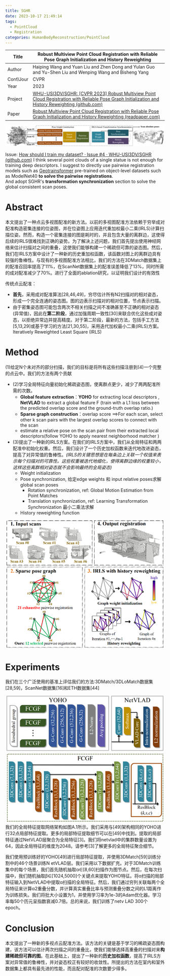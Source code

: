 ```yaml
---
title: SGHR
date: 2023-10-17 21:49:14
tags:
  - PointCloud
  - Registration
categories: HumanBodyReconstruction/PointCloud
---
```


| Title     | Robust Multiview Point Cloud Registration with Reliable Pose Graph Initialization and History Reweighting                                                                                                                 |
| --------- | ------------------------------------------------------------------------------------------------------------------------------------------------------------------------------------------------------------------------- |
| Author    | Haiping Wang and Yuan Liu and Zhen Dong and Yulan Guo and Yu-Shen Liu and Wenping Wang and Bisheng Yang                                                                                                                   |
| Conf/Jour | CVPR                                                                                                                                                                                                                      |
| Year      | 2023                                                                                                                                                                                                                      |
| Project   | [WHU-USI3DV/SGHR: [CVPR 2023] Robust Multiview Point Cloud Registration with Reliable Pose Graph Initialization and History Reweighting (github.com)](https://github.com/WHU-USI3DV/SGHR?tab=readme-ov-file)              |
| Paper     | [Robust Multiview Point Cloud Registration with Reliable Pose Graph Initialization and History Reweighting (readpaper.com)](https://readpaper.com/pdf-annotate/note?pdfId=4740850412790218753&noteId=2008923607452724224) |

![image.png|666](https://raw.githubusercontent.com/qiyun71/Blog_images/main/pictures/20231017210035.png)

Issue:
[How should I train my dataset? · Issue #4 · WHU-USI3DV/SGHR (github.com)](https://github.com/WHU-USI3DV/SGHR/issues/4)
I think several point clouds of a single statue is not enough for training deep descriptors. I suggest to directly use pairwise registration models such as [Geotrainsformer](https://github.com/qinzheng93/GeoTransformer) pre-trained on object-level datasets such as ModelNet40 **to solve the pairwise registrations**.  
And adopt SGHR's **transformation synchronization** section to solve the global consistent scan poses.

<!-- more -->

# Abstract

本文提出了一种点云多视图配准的新方法。以前的多视图配准方法依赖于穷举成对配准构造密集连接的位姿图，并在位姿图上应用迭代重加权最小二乘(IRLS)计算扫描位姿。然而，构造一个密集连接的图是耗时的，并且包含大量的离群边，这使得后续的IRLS很难找到正确的姿势。为了解决上述问题，我们首先提出使用神经网络来估计扫描对之间的重叠，这使我们能够构建一个稀疏但可靠的姿态图。然后，我们在IRLS方案中设计了一种新的历史重加权函数，该函数对图上的离群边具有较强的鲁棒性。与现有的多视图配准方法相比，我们的方法在3DMatch数据集上的配准召回率提高了11%，在ScanNet数据集上的配准误差降低了13%，同时所需的成对配准减少了70%。进行了全面的ablation研究，以证明我们设计的有效性

传统点云配准：
- **首先**，采用成对配准算法[28,46,49]，穷尽估计所有N2扫描对的相对姿态，形成一个完全连通的姿态图。图的边表示扫描对的相对位置，节点表示扫描。
- 由于密集姿态图可能包含两次不相关扫描之间不准确甚至不正确的相对姿态(异常值)，因此在**第二阶段**，通过加强周期一致性[30]来联合优化这些成对姿态，以拒绝异常边并提高精度。对于第二阶段，最新的方法，包括手工方法[5,13,29]或基于学习的方法[21,30,55]，采用迭代加权最小二乘(IRLS)方案。Iteratively Reweighted Least Square (IRLS)

# Method

(1)给定N个未对齐的部分扫描，我们的目标是将所有这些扫描注册到(4)一个完整的点云中。我们的方法有两个贡献
- (2)学习全局特征向量初始化稀疏姿态图，使离群点更少，减少了两两配准所需的次数。
    - **Global feature extraction**：**YOHO** for extracting local descriptors , **NetVLAD** to extract a global feature F (train with a L1 loss between the predicted overlap score and the ground-truth overlap ratio.)
    - **Sparse graph construction**：overlap score ==>For each scan, select other k scan pairs with the largest overlap scores to connect with the scan
    - estimate a relative pose on the scan pair from their extracted local descriptors(follow YOHO to apply nearest neighborhood matcher )
- (3)提出了一种新的IRLS方案。在我们的IRLS方案中，我们从全局特征和两两配准中初始化权重。然后，我们设计了一个历史加权函数来迭代地改进姿态，提高了对异常值的鲁棒性。*(IRLS的关键思想是在每条边上关联一个权值来表示每个扫描对的可靠性。这些权重被迭代地细化，使得离群边缘的权重较小，这样这些离群相对姿态就不会影响最终的全局姿态)*
    - Weight initialization
    - Pose synchronization, 给定edge weights 和 input relative poses求解global scan poses
        - Rotation synchronization, ref:  Global Motion Estimation from Point Matches
        - Translation synchronization, ref:  Learning Transformation Synchronization 最小二乘法求解
    - History reweighting function

![image.png|444](https://raw.githubusercontent.com/qiyun71/Blog_images/main/pictures/20231017215645.png)


# Experiments

我们在三个广泛使用的基准上评估我们的方法:3DMatch/3DLoMatch数据集[28,59]，ScanNet数据集[16]和ETH数据集[44]

![image.png|666](https://raw.githubusercontent.com/qiyun71/Blog_images/main/pictures/20231018170845.png)
我们的全局特征提取网络架构如图A.1所示。我们采用与[49]架构相同的YOHO进行32点局部特征提取。更多的局部特征提取细节可以在[49]中找到。提取的局部特征通过NetVLAD层聚合为全局特征[3]。我们将netvlad中的集群数量设置为64，因此全局特征的维度为2048。请参考[3]了解更多的全局特征聚合细节。

我们使用预训练好的YOHO[49]进行局部特征提取，并使用3DMatch[59]训练分割中的46个场景训练N etVLAD层。我们采用以下数据扩充。对于3DMatch训练集中的每个场景，我们首先随机抽取α∈[8,60]扫描作为图节点。然后，在每次扫描中，我们随机抽取β∈[1024,5000]个关键点来提取YOHO特征。将α扫描的局部特征输入到NetVLAD中提取α扫描的全局特征。然后，我们通过穷列关联每两个全局特征来计算α2重叠分数，并计算真实重叠比率与预测重叠分数之间的L1距离作为训练损失。我们将批大小设置为1，并使用学习率为1e-3的Adam优化器。学习率每50个历元呈指数衰减0.7倍。总的来说，我们训练了netv LAD 300个epoch。

# Conclusion

本文提出了一种新的多视点云配准方法。该方法的关键是基于学习的稀疏姿态图构建，该方法可以估计两次扫描之间的重叠比，使我们能够选择高重叠的扫描对来**构建稀疏但可靠的图**。在此基础上，提出了一种新的**历史加权函数**，提高了IRLS方案对异常值的鲁棒性，并对姿态校正有较好的收敛性。所提出的方法在室内和室外数据集上都具有最先进的性能，而且配对配准的次数要少得多。